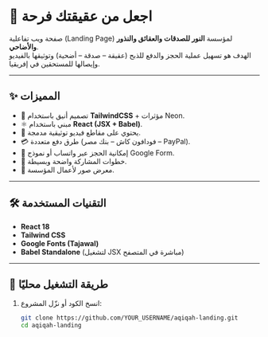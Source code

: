 # 🌟 اجعل من عقيقتك فرحة

صفحة ويب تفاعلية (Landing Page) لمؤسسة **النور للصدقات والعقائق والنذور والأضاحي**.  
الهدف هو تسهيل عملية الحجز والدفع للذبح (عقيقة – صدقة – أضحية) وتوثيقها بالفيديو وإيصالها للمستحقين في إفريقيا.

---

## ✨ المميزات
- 🎨 تصميم أنيق باستخدام **TailwindCSS** + مؤثرات Neon.
- ⚛️ مبني باستخدام **React (JSX + Babel)**.
- 🎥 يحتوي على مقاطع فيديو توثيقية مدمجة.
- 💳 طرق دفع متعددة (فودافون كاش – بنك مصر – PayPal).
- 📝 إمكانية الحجز عبر واتساب أو نموذج Google Form.
- 📌 خطوات المشاركة واضحة وبسيطة.
- 📂 معرض صور لأعمال المؤسسة.

---

## 🛠️ التقنيات المستخدمة
- **React 18**  
- **Tailwind CSS**  
- **Google Fonts (Tajawal)**  
- **Babel Standalone** (لتشغيل JSX مباشرة في المتصفح)  

---

## 🚀 طريقة التشغيل محليًا
1. انسخ الكود أو نزّل المشروع:
   ```bash
   git clone https://github.com/YOUR_USERNAME/aqiqah-landing.git
   cd aqiqah-landing
